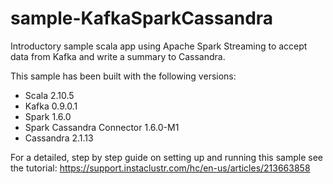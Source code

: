 # sample-KafkaSparkCassandra
Introductory sample scala app using Apache Spark Streaming to accept data from Kafka and write a summary to Cassandra.

This sample has been built with the following versions:
- Scala 2.10.5
- Kafka 0.9.0.1
- Spark 1.6.0
- Spark Cassandra Connector 1.6.0-M1
- Cassandra 2.1.13

For a detailed, step by step guide on setting up and running this sample see the tutorial: https://support.instaclustr.com/hc/en-us/articles/213663858
